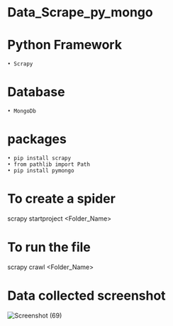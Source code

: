 ﻿# Data_Scrape_py_mongo

# Python Framework 
    • Scrapy
# Database
    • MongoDb
# packages
    • pip install scrapy
    • from pathlib import Path
    • pip install pymongo

# To create a spider
  scrapy startproject <Folder_Name>

# To run the file
   scrapy crawl <Folder_Name>


 # Data collected screenshot
 ![Screenshot (69)](https://github.com/Muntasirul-2002/Data_Scrape_py_mongo/assets/108189526/80a039eb-4ea1-443b-b418-c4120e43f4ea)

